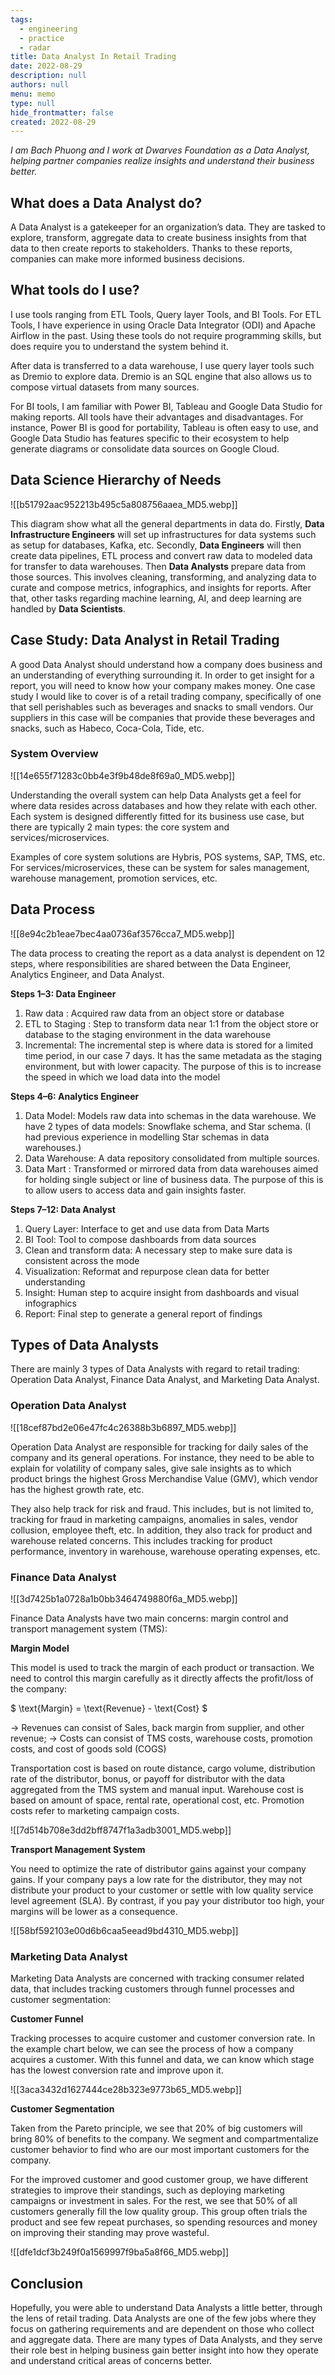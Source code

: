 ```yaml
---
tags: 
  - engineering
  - practice
  - radar
title: Data Analyst In Retail Trading
date: 2022-08-29
description: null
authors: null
menu: memo
type: null
hide_frontmatter: false
created: 2022-08-29
---
```


*I am Bach Phuong and I work at Dwarves Foundation as a Data Analyst, helping partner companies realize insights and understand their business better.*

## What does a Data Analyst do?
A Data Analyst is a gatekeeper for an organization’s data. They are tasked to explore, transform, aggregate data to create business insights from that data to then create reports to stakeholders. Thanks to these reports, companies can make more informed business decisions.

## What tools do I use?
I use tools ranging from ETL Tools, Query layer Tools, and BI Tools. For ETL Tools, I have experience in using Oracle Data Integrator (ODI) and Apache Airflow in the past. Using these tools do not require programming skills, but does require you to understand the system behind it.

After data is transferred to a data warehouse, I use query layer tools such as Dremio to explore data. Dremio is an SQL engine that also allows us to compose virtual datasets from many sources.

For BI tools, I am familiar with Power BI, Tableau and Google Data Studio for making reports. All tools have their advantages and disadvantages. For instance, Power BI is good for portability, Tableau is often easy to use, and Google Data Studio has features specific to their ecosystem to help generate diagrams or consolidate data sources on Google Cloud.

## Data Science Hierarchy of Needs
![[b51792aac952213b495c5a808756aaea_MD5.webp]]

This diagram show what all the general departments in data do. Firstly, **Data Infrastructure Engineers** will set up infrastructures for data systems such as setup for databases, Kafka, etc. Secondly, **Data Engineers** will then create data pipelines, ETL process and convert raw data to modeled data for transfer to data warehouses. Then **Data Analysts** prepare data from those sources. This involves cleaning, transforming, and analyzing data to curate and compose metrics, infographics, and insights for reports. After that, other tasks regarding machine learning, AI, and deep learning are handled by **Data Scientists**.

## Case Study: Data Analyst in Retail Trading
A good Data Analyst should understand how a company does business and an understanding of everything surrounding it. In order to get insight for a report, you will need to know how your company makes money. One case study I would like to cover is of a retail trading company, specifically of one that sell perishables such as beverages and snacks to small vendors. Our suppliers in this case will be companies that provide these beverages and snacks, such as Habeco, Coca-Cola, Tide, etc.

### System Overview
![[14e655f71283c0bb4e3f9b48de8f69a0_MD5.webp]]

Understanding the overall system can help Data Analysts get a feel for where data resides across databases and how they relate with each other. Each system is designed differently fitted for its business use case, but there are typically 2 main types: the core system and services/microservices.

Examples of core system solutions are Hybris, POS systems, SAP, TMS, etc. For services/microservices, these can be system for sales management, warehouse management, promotion services, etc.

## Data Process
![[8e94c2b1eae7bec4aa0736af3576cca7_MD5.webp]]

The data process to creating the report as a data analyst is dependent on 12 steps, where responsibilities are shared between the Data Engineer, Analytics Engineer, and Data Analyst.

**Steps 1–3: Data Engineer**

1. Raw data : Acquired raw data from an object store or database
1. ETL to Staging : Step to transform data near 1:1 from the object store or database to the staging environment in the data warehouse
1. Incremental: The incremental step is where data is stored for a limited time period, in our case 7 days. It has the same metadata as the staging environment, but with lower capacity. The purpose of this is to increase the speed in which we load data into the model

**Steps 4–6: Analytics Engineer**

1. Data Model: Models raw data into schemas in the data warehouse. We have 2 types of data models: Snowflake schema, and Star schema. (I had previous experience in modelling Star schemas in data warehouses.)
1. Data Warehouse: A data repository consolidated from multiple sources.
1. Data Mart : Transformed or mirrored data from data warehouses aimed for holding single subject or line of business data. The purpose of this is to allow users to access data and gain insights faster.

**Steps 7–12: Data Analyst**

1. Query Layer: Interface to get and use data from Data Marts
1. BI Tool: Tool to compose dashboards from data sources
1. Clean and transform data: A necessary step to make sure data is consistent across the mode
1. Visualization: Reformat and repurpose clean data for better understanding
1. Insight: Human step to acquire insight from dashboards and visual infographics
1. Report: Final step to generate a general report of findings

## Types of Data Analysts
There are mainly 3 types of Data Analysts with regard to retail trading: Operation Data Analyst, Finance Data Analyst, and Marketing Data Analyst.

### Operation Data Analyst
![[18cef87bd2e06e47fc4c26388b3b6897_MD5.webp]]

Operation Data Analyst are responsible for tracking for daily sales of the company and its general operations. For instance, they need to be able to explain for volatility of company sales, give sale insights as to which product brings the highest Gross Merchandise Value (GMV), which vendor has the highest growth rate, etc.

They also help track for risk and fraud. This includes, but is not limited to, tracking for fraud in marketing campaigns, anomalies in sales, vendor collusion, employee theft, etc. In addition, they also track for product and warehouse related concerns. This includes tracking for product performance, inventory in warehouse, warehouse operating expenses, etc.

### Finance Data Analyst
![[3d7425b1a0728a1b0bb3464749880f6a_MD5.webp]]

Finance Data Analysts have two main concerns: margin control and transport management system (TMS):

**Margin Model**

This model is used to track the margin of each product or transaction. We need to control this margin carefully as it directly affects the profit/loss of the company:

$ \text{Margin} = \text{Revenue} - \text{Cost} $

→ Revenues can consist of Sales, back margin from supplier, and other revenue;
→ Costs can consist of TMS costs, warehouse costs, promotion costs, and cost of goods sold (COGS)

Transportation cost is based on route distance, cargo volume, distribution rate of the distributor, bonus, or payoff for distributor with the data aggregated from the TMS system and manual input. Warehouse cost is based on amount of space, rental rate, operational cost, etc. Promotion costs refer to marketing campaign costs.

![[7d514b708e3dd2bff8747f1a3adb3001_MD5.webp]]

**Transport Management System**

You need to optimize the rate of distributor gains against your company gains. If your company pays a low rate for the distributor, they may not distribute your product to your customer or settle with low quality service level agreement (SLA). By contrast, if you pay your distributor too high, your margins will be lower as a consequence.

![[58bf592103e00d6b6caa5eead9bd4310_MD5.webp]]

### Marketing Data Analyst
Marketing Data Analysts are concerned with tracking consumer related data, that includes tracking customers through funnel processes and customer segmentation:

**Customer Funnel**

Tracking processes to acquire customer and customer conversion rate. In the example chart below, we can see the process of how a company acquires a customer. With this funnel and data, we can know which stage has the lowest conversion rate and improve upon it.

![[3aca3432d1627444ce28b323e9773b65_MD5.webp]]

**Customer Segmentation**

Taken from the Pareto principle, we see that 20% of big customers will bring 80% of benefits to the company. We segment and compartmentalize customer behavior to find who are our most important customers for the company.

For the improved customer and good customer group, we have different strategies to improve their standings, such as deploying marketing campaigns or investment in sales. For the rest, we see that 50% of all customers generally fill the low quality group. This group often trials the product and see few repeat purchases, so spending resources and money on improving their standing may prove wasteful.

![[dfe1dcf3b249f0a1569997f9ba5a8f66_MD5.webp]]

## Conclusion
Hopefully, you were able to understand Data Analysts a little better, through the lens of retail trading. Data Analysts are one of the few jobs where they focus on gathering requirements and are dependent on those who collect and aggregate data. There are many types of Data Analysts, and they serve their role best in helping business gain better insight into how they operate and understand critical areas of concerns better.
